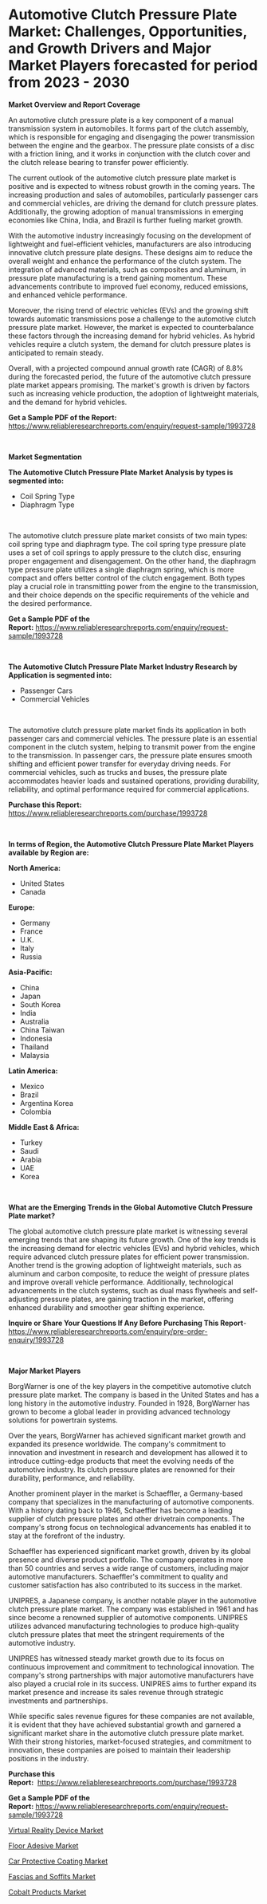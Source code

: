 <p><h1>Automotive Clutch Pressure Plate Market: Challenges, Opportunities, and Growth Drivers and Major Market Players forecasted for period from 2023 - 2030</h1></p><p><strong>Market Overview and Report Coverage</strong></p>
<p><p>An automotive clutch pressure plate is a key component of a manual transmission system in automobiles. It forms part of the clutch assembly, which is responsible for engaging and disengaging the power transmission between the engine and the gearbox. The pressure plate consists of a disc with a friction lining, and it works in conjunction with the clutch cover and the clutch release bearing to transfer power efficiently.</p><p>The current outlook of the automotive clutch pressure plate market is positive and is expected to witness robust growth in the coming years. The increasing production and sales of automobiles, particularly passenger cars and commercial vehicles, are driving the demand for clutch pressure plates. Additionally, the growing adoption of manual transmissions in emerging economies like China, India, and Brazil is further fueling market growth.</p><p>With the automotive industry increasingly focusing on the development of lightweight and fuel-efficient vehicles, manufacturers are also introducing innovative clutch pressure plate designs. These designs aim to reduce the overall weight and enhance the performance of the clutch system. The integration of advanced materials, such as composites and aluminum, in pressure plate manufacturing is a trend gaining momentum. These advancements contribute to improved fuel economy, reduced emissions, and enhanced vehicle performance.</p><p>Moreover, the rising trend of electric vehicles (EVs) and the growing shift towards automatic transmissions pose a challenge to the automotive clutch pressure plate market. However, the market is expected to counterbalance these factors through the increasing demand for hybrid vehicles. As hybrid vehicles require a clutch system, the demand for clutch pressure plates is anticipated to remain steady.</p><p>Overall, with a projected compound annual growth rate (CAGR) of 8.8% during the forecasted period, the future of the automotive clutch pressure plate market appears promising. The market's growth is driven by factors such as increasing vehicle production, the adoption of lightweight materials, and the demand for hybrid vehicles.</p></p>
<p><strong>Get a Sample PDF of the Report:</strong> <a href="https://www.reliableresearchreports.com/enquiry/request-sample/1993728">https://www.reliableresearchreports.com/enquiry/request-sample/1993728</a></p>
<p>&nbsp;</p>
<p><strong>Market Segmentation</strong></p>
<p><strong>The Automotive Clutch Pressure Plate Market Analysis by types is segmented into:</strong></p>
<p><ul><li>Coil Spring Type</li><li>Diaphragm Type</li></ul></p>
<p>&nbsp;</p>
<p><p>The automotive clutch pressure plate market consists of two main types: coil spring type and diaphragm type. The coil spring type pressure plate uses a set of coil springs to apply pressure to the clutch disc, ensuring proper engagement and disengagement. On the other hand, the diaphragm type pressure plate utilizes a single diaphragm spring, which is more compact and offers better control of the clutch engagement. Both types play a crucial role in transmitting power from the engine to the transmission, and their choice depends on the specific requirements of the vehicle and the desired performance.</p></p>
<p><strong>Get a Sample PDF of the Report:</strong>&nbsp;<a href="https://www.reliableresearchreports.com/enquiry/request-sample/1993728">https://www.reliableresearchreports.com/enquiry/request-sample/1993728</a></p>
<p>&nbsp;</p>
<p><strong>The Automotive Clutch Pressure Plate Market Industry Research by Application is segmented into:</strong></p>
<p><ul><li>Passenger Cars</li><li>Commercial Vehicles</li></ul></p>
<p>&nbsp;</p>
<p><p>The automotive clutch pressure plate market finds its application in both passenger cars and commercial vehicles. The pressure plate is an essential component in the clutch system, helping to transmit power from the engine to the transmission. In passenger cars, the pressure plate ensures smooth shifting and efficient power transfer for everyday driving needs. For commercial vehicles, such as trucks and buses, the pressure plate accommodates heavier loads and sustained operations, providing durability, reliability, and optimal performance required for commercial applications.</p></p>
<p><strong>Purchase this Report:</strong>&nbsp; <a href="https://www.reliableresearchreports.com/purchase/1993728">https://www.reliableresearchreports.com/purchase/1993728</a></p>
<p>&nbsp;</p>
<p><strong>In terms of Region, the Automotive Clutch Pressure Plate Market Players available by Region are:</strong></p>
<p>
    <p> <strong> North America: </strong>
        <ul>
            <li>United States</li>
            <li>Canada</li>
        </ul>
        </p> 
    <p> <strong> Europe: </strong>
        <ul>
            <li>Germany</li>
            <li>France</li>
            <li>U.K.</li>
            <li>Italy</li>
            <li>Russia</li>
        </ul>
        </p> 
    <p> <strong> Asia-Pacific: </strong>
        <ul>
            <li>China</li>
            <li>Japan</li>
            <li>South Korea</li>
            <li>India</li>
            <li>Australia</li>
            <li>China Taiwan</li>
            <li>Indonesia</li>
            <li>Thailand</li>
            <li>Malaysia</li>
        </ul>
        </p> 
    <p> <strong> Latin America: </strong>
        <ul>
            <li>Mexico</li>
            <li>Brazil</li>
            <li>Argentina Korea</li>
            <li>Colombia</li>
        </ul>
        </p> 
    <p> <strong> Middle East & Africa: </strong>
        <ul>
            <li>Turkey</li>
            <li>Saudi</li>
            <li>Arabia</li>
            <li>UAE</li>
            <li>Korea</li>
        </ul>
    </p>
    </p>
<p>&nbsp;</p>
<p><strong>What are the Emerging Trends in the Global Automotive Clutch Pressure Plate market?</strong></p>
<p><p>The global automotive clutch pressure plate market is witnessing several emerging trends that are shaping its future growth. One of the key trends is the increasing demand for electric vehicles (EVs) and hybrid vehicles, which require advanced clutch pressure plates for efficient power transmission. Another trend is the growing adoption of lightweight materials, such as aluminum and carbon composite, to reduce the weight of pressure plates and improve overall vehicle performance. Additionally, technological advancements in the clutch systems, such as dual mass flywheels and self-adjusting pressure plates, are gaining traction in the market, offering enhanced durability and smoother gear shifting experience.</p></p>
<p><strong>Inquire or Share Your Questions If Any Before Purchasing This Report</strong>- <a href="https://www.reliableresearchreports.com/enquiry/pre-order-enquiry/1993728">https://www.reliableresearchreports.com/enquiry/pre-order-enquiry/1993728</a></p>
<p>&nbsp;</p>
<p><strong>Major Market Players</strong></p>
<p><p>BorgWarner is one of the key players in the competitive automotive clutch pressure plate market. The company is based in the United States and has a long history in the automotive industry. Founded in 1928, BorgWarner has grown to become a global leader in providing advanced technology solutions for powertrain systems.</p><p>Over the years, BorgWarner has achieved significant market growth and expanded its presence worldwide. The company's commitment to innovation and investment in research and development has allowed it to introduce cutting-edge products that meet the evolving needs of the automotive industry. Its clutch pressure plates are renowned for their durability, performance, and reliability.</p><p>Another prominent player in the market is Schaeffler, a Germany-based company that specializes in the manufacturing of automotive components. With a history dating back to 1946, Schaeffler has become a leading supplier of clutch pressure plates and other drivetrain components. The company's strong focus on technological advancements has enabled it to stay at the forefront of the industry.</p><p>Schaeffler has experienced significant market growth, driven by its global presence and diverse product portfolio. The company operates in more than 50 countries and serves a wide range of customers, including major automotive manufacturers. Schaeffler's commitment to quality and customer satisfaction has also contributed to its success in the market.</p><p>UNIPRES, a Japanese company, is another notable player in the automotive clutch pressure plate market. The company was established in 1961 and has since become a renowned supplier of automotive components. UNIPRES utilizes advanced manufacturing technologies to produce high-quality clutch pressure plates that meet the stringent requirements of the automotive industry.</p><p>UNIPRES has witnessed steady market growth due to its focus on continuous improvement and commitment to technological innovation. The company's strong partnerships with major automotive manufacturers have also played a crucial role in its success. UNIPRES aims to further expand its market presence and increase its sales revenue through strategic investments and partnerships.</p><p>While specific sales revenue figures for these companies are not available, it is evident that they have achieved substantial growth and garnered a significant market share in the automotive clutch pressure plate market. With their strong histories, market-focused strategies, and commitment to innovation, these companies are poised to maintain their leadership positions in the industry.</p></p>
<p><strong>Purchase this Report:</strong>&nbsp;&nbsp;<a href="https://www.reliableresearchreports.com/purchase/1993728">https://www.reliableresearchreports.com/purchase/1993728</a></p>
<p></p>
<p><strong>Get a Sample PDF of the Report:</strong>&nbsp;<a href="https://www.reliableresearchreports.com/enquiry/request-sample/1993728">https://www.reliableresearchreports.com/enquiry/request-sample/1993728</a></p>
<p><p><a href="https://www.linkedin.com/pulse/virtual-reality-device-market-insights-players-forecast-till-svccc/">Virtual Reality Device Market</a></p><p><a href="https://www.linkedin.com/pulse/floor-adesive-market-size-growth-forecast-from-2023-2030-nqzgc/">Floor Adesive Market</a></p><p><a href="https://medium.com/@ravenrussel2023/car-protective-coating-market-furnishes-information-on-market-share-market-trends-and-market-31695a371f24">Car Protective Coating Market</a></p><p><a href="https://medium.com/@gerardowolf/fascias-and-soffits-market-the-key-to-successful-business-strategy-forecast-till-2030-7ff4a14d2d2f">Fascias and Soffits Market</a></p><p><a href="https://www.linkedin.com/pulse/cobalt-products-market-size-share-amp-trends-analysis-nmd4c/">Cobalt Products Market</a></p></p>